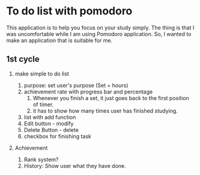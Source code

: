 # To do list with pomodoro
This application is to help you focus on your study simply. 
The thing is that I was uncomfortable while I am using Pomodoro application.
So, I wanted to make an application that is suitable for me.
## 1st cycle
1. make simple to do list
    1. purpose: set user's purpose (Set = hours)
    2. achievement rate with progress bar and percentage
        1. Whenever you finish a set, it just goes back to the first position of timer.
        2. it has to show how many times user has finished studying.
    3. list with add function
    4. Edit button - modify
    5. Delete Button - delete
    6. checkbox for finishing task
    
2. Achievement
    1. Rank system?
    2. History: Show user what they have done.
